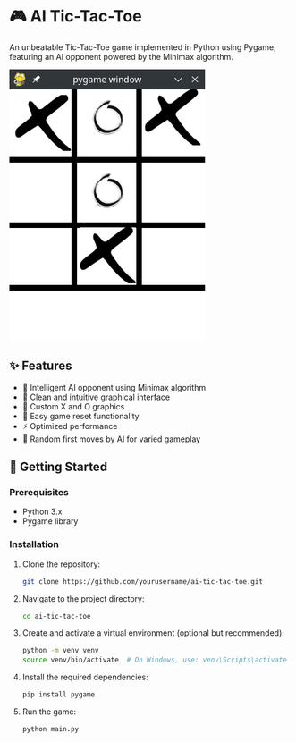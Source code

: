 # 🎮 AI Tic-Tac-Toe

An unbeatable Tic-Tac-Toe game implemented in Python using Pygame, featuring an AI opponent powered by the Minimax algorithm.

![Game Preview](assets/preview.png)

## ✨ Features

- 🤖 Intelligent AI opponent using Minimax algorithm
- 🎯 Clean and intuitive graphical interface
- 🎨 Custom X and O graphics
- 🔄 Easy game reset functionality
- ⚡ Optimized performance
- 🎲 Random first moves by AI for varied gameplay

## 🚀 Getting Started

### Prerequisites

- Python 3.x
- Pygame library

### Installation

1. Clone the repository:
   ```bash
   git clone https://github.com/yourusername/ai-tic-tac-toe.git
   ```

2. Navigate to the project directory:
   ```bash
   cd ai-tic-tac-toe
   ```

3. Create and activate a virtual environment (optional but recommended):
   ```bash
   python -m venv venv
   source venv/bin/activate  # On Windows, use: venv\Scripts\activate
   ```

4. Install the required dependencies:
   ```bash
   pip install pygame
   ```

5. Run the game:
   ```bash
   python main.py
   ```